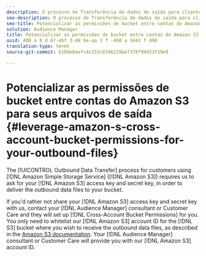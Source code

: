 ```yaml
---
description: O processo de Transferência de dados de saída para clientes que usam o Amazon Simple Storage Service (Amazon S 3) exige a solicitação da chave de acesso do Amazon S 3 e da chave secreta, a fim de entregar os arquivos de dados de saída ao seu bucket.
seo-description: O processo de Transferência de dados de saída para clientes que usam o Amazon Simple Storage Service (Amazon S 3) exige a solicitação da chave de acesso do Amazon S 3 e da chave secreta, a fim de entregar os arquivos de dados de saída ao seu bucket.
seo-title: Potencializar as permissões de bucket entre contas do Amazon S3 para seus arquivos de saída
solution: Audience Manager
title: Potencializar as permissões de bucket entre contas do Amazon S3 para seus arquivos de saída
uuid: 400 a 8 d 67-ebf 3-48 be-aa 3 f -498 a 5441 f 498
translation-type: tm+mt
source-git-commit: 6169e8aefc4c215c83d6229be7378f90453f19e9

---
```



# Potencializar as permissões de bucket entre contas do Amazon S3 para seus arquivos de saída {#leverage-amazon-s-cross-account-bucket-permissions-for-your-outbound-files}

The [!UICONTROL Outbound Data Transfer] process for customers using [!DNL Amazon Simple Storage Service] ([!DNL Amazon S3]) requires us to ask for your [!DNL Amazon S3] access key and secret key, in order to deliver the outbound data files to your bucket.

If you&#39;d rather not share your [!DNL Amazon S3] access key and secret key with us, contact your [!DNL Audience Manager] consultant or Customer Care and they will set up [!DNL Cross-Account Bucket Permissions] for you. You only need to whitelist our [!DNL Amazon S3] account ID for the [!DNL S3] bucket where you wish to receive the outbound data files, as described in the [Amazon S3 documentation](https://docs.aws.amazon.com/AmazonS3/latest/dev/example-walkthroughs-managing-access-example2.html). Your [!DNL Audience Manager] consultant or Customer Care will provide you with our [!DNL Amazon S3] account ID.